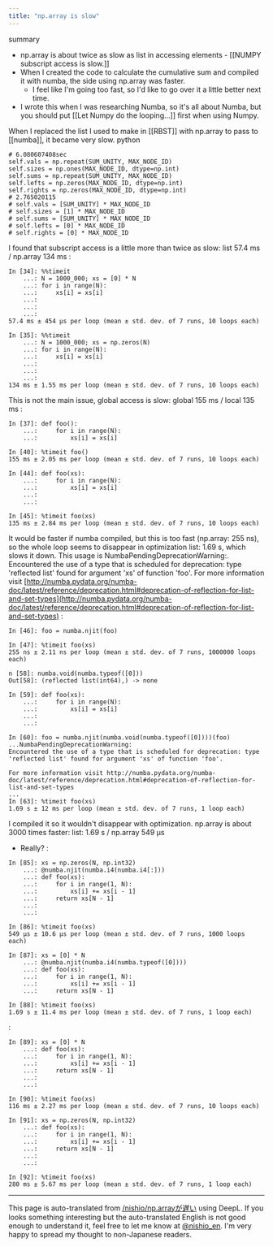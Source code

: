 ```yaml
---
title: "np.array is slow"
---
```


summary
- np.array is about twice as slow as list in accessing elements
        - [[NUMPY subscript access is slow.]]
- When I created the code to calculate the cumulative sum and compiled it with numba, the side using np.array was faster.
    - I feel like I'm going too fast, so I'd like to go over it a little better next time.
- I wrote this when I was researching Numba, so it's all about Numba, but you should put [[Let Numpy do the looping...]] first when using Numpy.

When I replaced the list I used to make in [[RBST]] with np.array to pass to [[numba]], it became very slow.
python

```
# 6.080607408sec
self.vals = np.repeat(SUM_UNITY, MAX_NODE_ID)
self.sizes = np.ones(MAX_NODE_ID, dtype=np.int)
self.sums = np.repeat(SUM_UNITY, MAX_NODE_ID)
self.lefts = np.zeros(MAX_NODE_ID, dtype=np.int)
self.rights = np.zeros(MAX_NODE_ID, dtype=np.int)
# 2.765020115
# self.vals = [SUM_UNITY] * MAX_NODE_ID
# self.sizes = [1] * MAX_NODE_ID
# self.sums = [SUM_UNITY] * MAX_NODE_ID
# self.lefts = [0] * MAX_NODE_ID
# self.rights = [0] * MAX_NODE_ID
```


I found that subscript access is a little more than twice as slow: list 57.4 ms / np.array 134 ms
:

```
In [34]: %%timeit
    ...: N = 1000_000; xs = [0] * N
    ...: for i in range(N):
    ...:     xs[i] = xs[i]
    ...: 
    ...: 
    ...: 
57.4 ms ± 454 µs per loop (mean ± std. dev. of 7 runs, 10 loops each)

In [35]: %%timeit
    ...: N = 1000_000; xs = np.zeros(N)
    ...: for i in range(N):
    ...:     xs[i] = xs[i]
    ...: 
    ...: 
    ...: 
134 ms ± 1.55 ms per loop (mean ± std. dev. of 7 runs, 10 loops each)
```


This is not the main issue, global access is slow: global 155 ms / local 135 ms
:

```
In [37]: def foo():
    ...:     for i in range(N):
    ...:         xs[i] = xs[i]
    
In [40]: %timeit foo()
155 ms ± 2.05 ms per loop (mean ± std. dev. of 7 runs, 10 loops each)

In [44]: def foo(xs):
    ...:     for i in range(N):
    ...:         xs[i] = xs[i]
    ...: 
    ...:         

In [45]: %timeit foo(xs)
135 ms ± 2.84 ms per loop (mean ± std. dev. of 7 runs, 10 loops each)
```


It would be faster if numba compiled, but this is too fast (np.array: 255 ns), so the whole loop seems to disappear in optimization
list: 1.69 s, which slows it down.
This usage is NumbaPendingDeprecationWarning:.
Encountered the use of a type that is scheduled for deprecation: type 'reflected list' found for argument 'xs' of function 'foo'. For more information visit [http://numba.pydata.org/numba-doc/latest/reference/deprecation.html#deprecation-of-reflection-for-list-and-set-types](http://numba.pydata.org/numba-doc/latest/reference/deprecation.html#deprecation-of-reflection-for-list-and-set-types)
:

```
In [46]: foo = numba.njit(foo)

In [47]: %timeit foo(xs)
255 ns ± 2.11 ns per loop (mean ± std. dev. of 7 runs, 1000000 loops each)

n [58]: numba.void(numba.typeof([0]))
Out[58]: (reflected list(int64),) -> none

In [59]: def foo(xs):
    ...:     for i in range(N):
    ...:         xs[i] = xs[i]
    ...: 
    ...:         

In [60]: foo = numba.njit(numba.void(numba.typeof([0])))(foo)
...NumbaPendingDeprecationWarning: 
Encountered the use of a type that is scheduled for deprecation: type 'reflected list' found for argument 'xs' of function 'foo'.

For more information visit http://numba.pydata.org/numba-doc/latest/reference/deprecation.html#deprecation-of-reflection-for-list-and-set-types
...
In [63]: %timeit foo(xs)
1.69 s ± 12 ms per loop (mean ± std. dev. of 7 runs, 1 loop each)
```


I compiled it so it wouldn't disappear with optimization.
np.array is about 3000 times faster: list: 1.69 s / np.array 549 µs
- Really?
:

```
In [85]: xs = np.zeros(N, np.int32)
    ...: @numba.njit(numba.i4(numba.i4[:]))
    ...: def foo(xs):
    ...:     for i in range(1, N):
    ...:         xs[i] += xs[i - 1]
    ...:     return xs[N - 1]
    ...: 
    ...: 

In [86]: %timeit foo(xs)
549 µs ± 10.6 µs per loop (mean ± std. dev. of 7 runs, 1000 loops each)

In [87]: xs = [0] * N
    ...: @numba.njit(numba.i4(numba.typeof([0])))
    ...: def foo(xs):
    ...:     for i in range(1, N):
    ...:         xs[i] += xs[i - 1]
    ...:     return xs[N - 1]

In [88]: %timeit foo(xs)
1.69 s ± 11.4 ms per loop (mean ± std. dev. of 7 runs, 1 loop each)
```


:

```
In [89]: xs = [0] * N
    ...: def foo(xs):
    ...:     for i in range(1, N):
    ...:         xs[i] += xs[i - 1]
    ...:     return xs[N - 1]
    ...: 
    ...: 

In [90]: %timeit foo(xs)
116 ms ± 2.27 ms per loop (mean ± std. dev. of 7 runs, 10 loops each)

In [91]: xs = np.zeros(N, np.int32)
    ...: def foo(xs):
    ...:     for i in range(1, N):
    ...:         xs[i] += xs[i - 1]
    ...:     return xs[N - 1]
    ...: 
    ...: 

In [92]: %timeit foo(xs)
280 ms ± 5.67 ms per loop (mean ± std. dev. of 7 runs, 1 loop each)
```


---
This page is auto-translated from [/nishio/np.arrayが遅い](https://scrapbox.io/nishio/np.arrayが遅い) using DeepL. If you looks something interesting but the auto-translated English is not good enough to understand it, feel free to let me know at [@nishio_en](https://twitter.com/nishio_en). I'm very happy to spread my thought to non-Japanese readers.